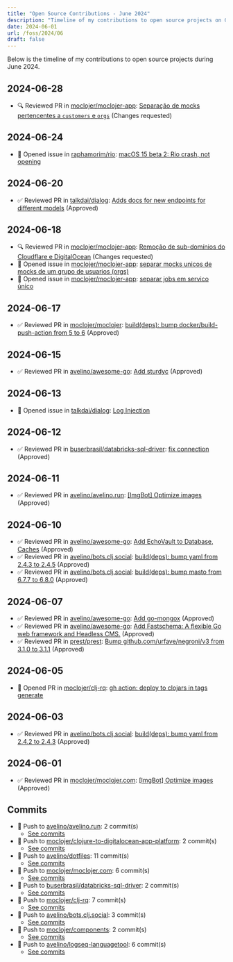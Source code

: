 ```yaml
---
title: "Open Source Contributions - June 2024"
description: "Timeline of my contributions to open source projects on GitHub during June 2024."
date: 2024-06-01
url: /foss/2024/06
draft: false
---
```


Below is the timeline of my contributions to open source projects during June 2024.

## 2024-06-28

- 🔍 Reviewed PR in [moclojer/moclojer-app](https://github.com/moclojer/moclojer-app): [Separação de mocks pertencentes a `customers` e `orgs`](https://github.com/moclojer/moclojer-app/pull/327#pullrequestreview-2148674461) (Changes requested)

## 2024-06-24

- 🐛 Opened issue in [raphamorim/rio](https://github.com/raphamorim/rio): [macOS 15 beta 2: Rio crash, not opening](https://github.com/raphamorim/rio/issues/558)

## 2024-06-20

- ✅ Reviewed PR in [talkdai/dialog](https://github.com/talkdai/dialog): [Adds docs for new endpoints for different models](https://github.com/talkdai/dialog/pull/211#pullrequestreview-2129217251) (Approved)

## 2024-06-18

- 🔍 Reviewed PR in [moclojer/moclojer-app](https://github.com/moclojer/moclojer-app): [Remoção de sub-domínios do Cloudflare e DigitalOcean](https://github.com/moclojer/moclojer-app/pull/322#pullrequestreview-2126376699) (Changes requested)
- 🐛 Opened issue in [moclojer/moclojer-app](https://github.com/moclojer/moclojer-app): [separar mocks unicos de mocks de um grupo de usuarios (orgs)](https://github.com/moclojer/moclojer-app/issues/324)
- 🐛 Opened issue in [moclojer/moclojer-app](https://github.com/moclojer/moclojer-app): [separar jobs em servico único](https://github.com/moclojer/moclojer-app/issues/323)

## 2024-06-17

- ✅ Reviewed PR in [moclojer/moclojer](https://github.com/moclojer/moclojer): [build(deps): bump docker/build-push-action from 5 to 6](https://github.com/moclojer/moclojer/pull/264#pullrequestreview-2123260591) (Approved)

## 2024-06-15

- ✅ Reviewed PR in [avelino/awesome-go](https://github.com/avelino/awesome-go): [Add sturdyc](https://github.com/avelino/awesome-go/pull/5334#pullrequestreview-2120502122) (Approved)

## 2024-06-13

- 🐛 Opened issue in [talkdai/dialog](https://github.com/talkdai/dialog): [Log Injection](https://github.com/talkdai/dialog/issues/209)

## 2024-06-12

- ✅ Reviewed PR in [buserbrasil/databricks-sql-driver](https://github.com/buserbrasil/databricks-sql-driver): [fix connection](https://github.com/buserbrasil/databricks-sql-driver/pull/9#pullrequestreview-2114021265) (Approved)

## 2024-06-11

- ✅ Reviewed PR in [avelino/avelino.run](https://github.com/avelino/avelino.run): [[ImgBot] Optimize images](https://github.com/avelino/avelino.run/pull/54#pullrequestreview-2109222842) (Approved)

## 2024-06-10

- ✅ Reviewed PR in [avelino/awesome-go](https://github.com/avelino/awesome-go): [Add EchoVault to Database, Caches](https://github.com/avelino/awesome-go/pull/5332#pullrequestreview-2107566517) (Approved)
- ✅ Reviewed PR in [avelino/bots.clj.social](https://github.com/avelino/bots.clj.social): [build(deps): bump yaml from 2.4.3 to 2.4.5](https://github.com/avelino/bots.clj.social/pull/134#pullrequestreview-2108661454) (Approved)
- ✅ Reviewed PR in [avelino/bots.clj.social](https://github.com/avelino/bots.clj.social): [build(deps): bump masto from 6.7.7 to 6.8.0](https://github.com/avelino/bots.clj.social/pull/133#pullrequestreview-2108660393) (Approved)

## 2024-06-07

- ✅ Reviewed PR in [avelino/awesome-go](https://github.com/avelino/awesome-go): [Add go-mongox](https://github.com/avelino/awesome-go/pull/5330#pullrequestreview-2104230019) (Approved)
- ✅ Reviewed PR in [avelino/awesome-go](https://github.com/avelino/awesome-go): [Add Fastschema: A flexible Go web framework and Headless CMS.](https://github.com/avelino/awesome-go/pull/5325#pullrequestreview-2104192475) (Approved)
- ✅ Reviewed PR in [prest/prest](https://github.com/prest/prest): [Bump github.com/urfave/negroni/v3 from 3.1.0 to 3.1.1](https://github.com/prest/prest/pull/887#pullrequestreview-2104173230) (Approved)

## 2024-06-05

- 🔀 Opened PR in [moclojer/clj-rq](https://github.com/moclojer/clj-rq): [gh action: deploy to clojars in tags generate](https://github.com/moclojer/clj-rq/pull/3)

## 2024-06-03

- ✅ Reviewed PR in [avelino/bots.clj.social](https://github.com/avelino/bots.clj.social): [build(deps): bump yaml from 2.4.2 to 2.4.3](https://github.com/avelino/bots.clj.social/pull/132#pullrequestreview-2094509698) (Approved)

## 2024-06-01

- ✅ Reviewed PR in [moclojer/moclojer.com](https://github.com/moclojer/moclojer.com): [[ImgBot] Optimize images](https://github.com/moclojer/moclojer.com/pull/6#pullrequestreview-2092043092) (Approved)

## Commits

- 🔨 Push to [avelino/avelino.run](https://github.com/avelino/avelino.run): 2 commit(s)
  - [See commits](https://github.com/avelino/avelino.run/commits?author=avelino&since=2024-06-01T00:00:00Z&until=2024-06-30T23:59:59Z)
- 🔨 Push to [moclojer/clojure-to-digitalocean-app-platform](https://github.com/moclojer/clojure-to-digitalocean-app-platform): 2 commit(s)
  - [See commits](https://github.com/moclojer/clojure-to-digitalocean-app-platform/commits?author=avelino&since=2024-06-01T00:00:00Z&until=2024-06-30T23:59:59Z)
- 🔨 Push to [avelino/dotfiles](https://github.com/avelino/dotfiles): 11 commit(s)
  - [See commits](https://github.com/avelino/dotfiles/commits?author=avelino&since=2024-06-01T00:00:00Z&until=2024-06-30T23:59:59Z)
- 🔨 Push to [moclojer/moclojer.com](https://github.com/moclojer/moclojer.com): 6 commit(s)
  - [See commits](https://github.com/moclojer/moclojer.com/commits?author=avelino&since=2024-06-01T00:00:00Z&until=2024-06-30T23:59:59Z)
- 🔨 Push to [buserbrasil/databricks-sql-driver](https://github.com/buserbrasil/databricks-sql-driver): 2 commit(s)
  - [See commits](https://github.com/buserbrasil/databricks-sql-driver/commits?author=avelino&since=2024-06-01T00:00:00Z&until=2024-06-30T23:59:59Z)
- 🔨 Push to [moclojer/clj-rq](https://github.com/moclojer/clj-rq): 7 commit(s)
  - [See commits](https://github.com/moclojer/clj-rq/commits?author=avelino&since=2024-06-01T00:00:00Z&until=2024-06-30T23:59:59Z)
- 🔨 Push to [avelino/bots.clj.social](https://github.com/avelino/bots.clj.social): 3 commit(s)
  - [See commits](https://github.com/avelino/bots.clj.social/commits?author=avelino&since=2024-06-01T00:00:00Z&until=2024-06-30T23:59:59Z)
- 🔨 Push to [moclojer/components](https://github.com/moclojer/components): 2 commit(s)
  - [See commits](https://github.com/moclojer/components/commits?author=avelino&since=2024-06-01T00:00:00Z&until=2024-06-30T23:59:59Z)
- 🔨 Push to [avelino/logseq-languagetool](https://github.com/avelino/logseq-languagetool): 6 commit(s)
  - [See commits](https://github.com/avelino/logseq-languagetool/commits?author=avelino&since=2024-06-01T00:00:00Z&until=2024-06-30T23:59:59Z)


